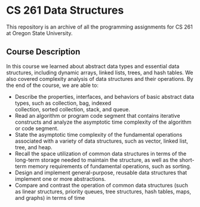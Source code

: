# CS 261 Data Structures
This repository is an archive of all the programming assignments for CS 261 at Oregon State University.

## Course Description

In this course we learned about abstract data types and essential data structures, including dynamic arrays, linked lists, trees, and hash tables. We also covered complexity analysis of data structures and their operations. By the end of the course, we are able to:

- Describe the properties, interfaces, and behaviors of basic abstract data types, such as collection, bag, indexed    
  collection, sorted collection, stack, and queue.
- Read an algorithm or program code segment that contains iterative constructs and analyze the asymptotic time complexity of 
  the algorithm or code segment.
- State the asymptotic time complexity of the fundamental operations associated with a variety of data structures, such as 
  vector, linked list, tree, and heap.
- Recall the space utilization of common data structures in terms of the long-term storage needed to maintain the structure, 
  as well as the short-term memory requirements of fundamental operations, such as sorting.
- Design and implement general-purpose, reusable data structures that implement one or more abstractions.
- Compare and contrast the operation of common data structures (such as linear structures, priority queues, tree structures, 
  hash tables, maps, and graphs) in terms of time 
